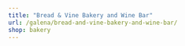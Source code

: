 ```yaml
---
title: "Bread & Vine Bakery and Wine Bar"
url: /galena/bread-and-vine-bakery-and-wine-bar/
shop: bakery
---
```

